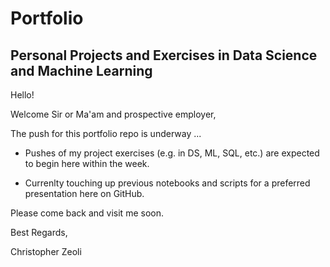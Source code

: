 # Portfolio

## Personal Projects and Exercises in Data Science and Machine Learning

Hello!

Welcome Sir or Ma'am and prospective employer,

The push for this portfolio repo is underway ...

  - Pushes of my project exercises (e.g. in DS, ML, SQL, etc.) are expected to begin here within the week.
  
  - Currenlty touching up previous notebooks and scripts for a preferred presentation here on GitHub.
 
 
Please come back and visit me soon.


Best Regards,

Christopher Zeoli
